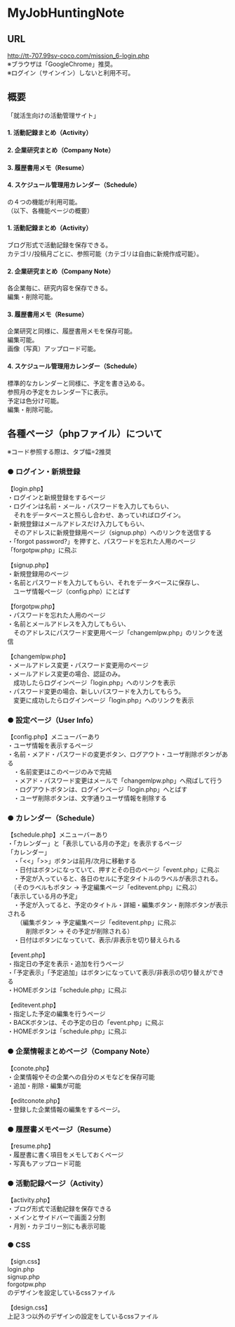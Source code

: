 # MyJobHuntingNote  

## URL
http://tt-707.99sv-coco.com/mission_6-login.php  
※ブラウザは「GoogleChrome」推奨。  
※ログイン（サインイン）しないと利用不可。

## 概要
「就活生向けの活動管理サイト」  

#### 1. 活動記録まとめ（Activity）  
#### 2. 企業研究まとめ（Company Note）
#### 3. 履歴書用メモ（Resume）  
#### 4. スケジュール管理用カレンダー（Schedule）  

の４つの機能が利用可能。  
（以下、各機能ページの概要）  


#### 1. 活動記録まとめ（Activity）  
ブログ形式で活動記録を保存できる。  
カテゴリ/投稿月ごとに、参照可能（カテゴリは自由に新規作成可能）。  

#### 2. 企業研究まとめ（Company Note）  
各企業毎に、研究内容を保存できる。  
編集・削除可能。  

#### 3. 履歴書用メモ（Resume）  
企業研究と同様に、履歴書用メモを保存可能。  
編集可能。  
画像（写真）アップロード可能。  

#### 4. スケジュール管理用カレンダー（Schedule）  
標準的なカレンダーと同様に、予定を書き込める。  
参照月の予定をカレンダー下に表示。  
予定は色分け可能。  
編集・削除可能。  


## 各種ページ（phpファイル）について  

※コード参照する際は、タブ幅=2推奨

### ● ログイン・新規登録  

【login.php】  
・ログインと新規登録をするページ  
・ログインは名前・メール・パスワードを入力してもらい、  
　それをデータベースと照らし合わせ、あっていればログイン。  
・新規登録はメールアドレスだけ入力してもらい、  
　そのアドレスに新規登録用ページ（signup.php）へのリンクを送信する  
・「forgot password?」を押すと、パスワードを忘れた人用のページ「forgotpw.php」に飛ぶ  


【signup.php】  
・新規登録用のページ  
・名前とパスワードを入力してもらい、それをデータベースに保存し、  
　ユーザ情報ページ（config.php）にとばす  


【forgotpw.php】  
・パスワードを忘れた人用のページ  
・名前とメールアドレスを入力してもらい、  
　そのアドレスにパスワード変更用ページ「changemlpw.php」のリンクを送信  


【changemlpw.php】  
・メールアドレス変更・パスワード変更用のページ  
・メールアドレス変更の場合、認証のみ。  
　成功したらログインページ「login.php」へのリンクを表示  
・パスワード変更の場合、新しいパスワードを入力してもらう。  
　変更に成功したらログインページ「login.php」へのリンクを表示  




### ● 設定ページ（User Info）  

【config.php】メニューバーあり  
・ユーザ情報を表示するページ  
・名前・メアド・パスワードの変更ボタン、ログアウト・ユーザ削除ボタンがある  
　・名前変更はこのページのみで完結  
　・メアド・パスワード変更はメールで「changemlpw.php」へ飛ばして行う  
　・ログアウトボタンは、ログインページ「login.php」へとばす  
　・ユーザ削除ボタンは、文字通りユーザ情報を削除する  




### ● カレンダー（Schedule）  

【schedule.php】メニューバーあり  
・「カレンダー」と「表示している月の予定」を表示するページ  
「カレンダー」  
　・「<<」「>>」ボタンは前月/次月に移動する  
　・日付はボタンになっていて、押すとその日のページ「event.php」に飛ぶ  
　・予定が入っていると、各日のセルに予定タイトルのラベルが表示される。  
　（そのラベルもボタン → 予定編集ページ「editevent.php」に飛ぶ）  
「表示している月の予定」  
　・予定が入ってると、予定のタイトル・詳細・編集ボタン・削除ボタンが表示される  
　　（編集ボタン → 予定編集ページ「editevent.php」に飛ぶ  
　　　削除ボタン → その予定が削除される）  
　・日付はボタンになっていて、表示/非表示を切り替えられる  

【event.php】  
・指定日の予定を表示・追加を行うページ  
・「予定表示」「予定追加」はボタンになっていて表示/非表示の切り替えができる  
・HOMEボタンは「schedule.php」に飛ぶ  

【editevent.php】  
・指定した予定の編集を行うページ  
・BACKボタンは、その予定の日の「event.php」に飛ぶ  
・HOMEボタンは「schedule.php」に飛ぶ  


### ● 企業情報まとめページ（Company Note）  

【conote.php】  
・企業情報やその企業への自分のメモなどを保存可能  
・追加・削除・編集が可能  

【editconote.php】  
・登録した企業情報の編集をするページ。  


### ● 履歴書メモページ（Resume）  

【resume.php】  
・履歴書に書く項目をメモしておくページ  
・写真もアップロード可能  


### ● 活動記録ページ（Activity）  

【activity.php】  
・ブログ形式で活動記録を保存できる  
・メインとサイドバーで画面２分割  
・月別・カテゴリー別にも表示可能  


### ● CSS  

【sign.css】  
login.php  
signup.php  
forgotpw.php  
のデザインを設定しているcssファイル  


【design.css】  
上記３つ以外のデザインの設定をしているcssファイル  
